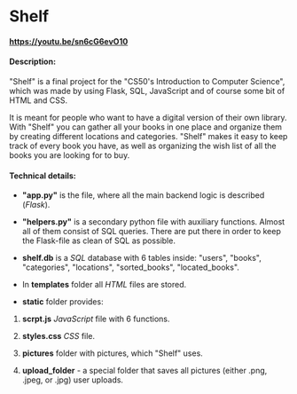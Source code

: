 # Shelf
#### https://youtu.be/sn6cG6evO10
#### Description:
"Shelf" is a final project for the "CS50's Introduction to Computer Science", which was made by using Flask, SQL, JavaScript and of course some bit of HTML and CSS.

It is meant for people who want to have a digital version of their own library. With "Shelf" you can gather all your books in one place and organize them by creating different locations and categories. "Shelf" makes it easy to keep track of every book you have, as well as organizing the wish list of all the books you are looking for to buy.

#### Technical details:

- **"app.py"** is the file, where all the main backend logic is described (*Flask*).

- **"helpers.py"** is a secondary python file with auxiliary functions. Almost all of them consist of SQL queries. There are put there in order to keep the Flask-file as clean of SQL as possible.

- **shelf.db** is a *SQL* database with 6 tables inside: "users", "books", "categories", "locations", "sorted_books", "located_books".

- In **templates** folder all *HTML* files are stored.

- **static** folder provides:

1. **scrpt.js** *JavaScript* file with 6 functions.

2. **styles.css** *CSS* file.

3. **pictures** folder with pictures, which "Shelf" uses.

4. **upload_folder** - a special folder that saves all pictures (either .png, .jpeg, or .jpg) user uploads.